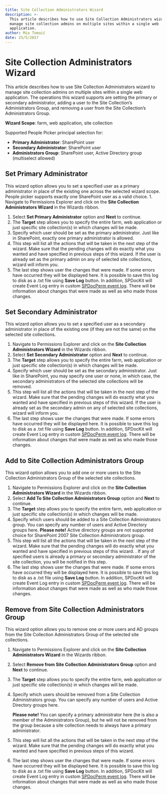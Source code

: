 ```yaml
---
title: Site Collection Administrators Wizard
description: >-
  This article describes how to use Site Collection Administrators wizard to
  manage site collection admins on multiple sites within a single web
  application.
author: Mia Tomaić
date: 25/5/2017
---
```


# Site Collection Administrators Wizard

This article describes how to use Site Collection Administrators wizard to manage site collection admins on multiple sites within a single web application. The operations this wizard supports are setting the primary or secondary administrator, adding a user to the Site Collection’s Administrators Group, and removing a user from the Site Collection’s Administrators Group.

**Wizard Scope**: farm, web application, site collection

Supported People Picker principal selection for:

* **Primary Administrator**: SharePoint user
* **Secondary Administrator**: SharePoint user
* **Administrators Group**: SharePoint user, Active Directory group \(multiselect allowed\)

## Set Primary Administrator

This wizard option allows you to set a specified user as a primary administrator in place of the existing one across the selected wizard scope. People picker supports exactly one SharePoint user as a valid choice. 1. Navigate to Permissions Explorer and click on the **Site Collection Administrators Wizard** in the Wizards ribbon.

1. Select **Set Primary Administrator** option and **Next** to continue.
2. The **Target** step allows you to specify the entire farm, web application or just specific site collection\(s\) in which changes will be made.
3. Specify which user should be set as the primary administrator. Just like in SharePoint, exactly one primary administrator is allowed.
4. This step will list all the actions that will be taken in the next step of the wizard. Make sure that the pending changes will do exactly what you wanted and have specified in previous steps of this wizard. If the user is already set as the primary admin on any of selected site collections, wizard will inform you.
5. The last step shows user the changes that were made. If some errors have occurred they will be displayed here. It is possible to save this log to disk as a .txt file using **Save Log** button. In addition, SPDocKit will create Event Log entry in custom [SPDocPerm event log](../permission-management/spdockit-permission-management-event-log.md). There will be information about changes that were made as well as who made those changes.

## Set Secondary Administrator

This wizard option allows you to set a specified user as a secondary administrator in place of the existing one \(if they are not the same\) on the selected site collections.

1. Navigate to Permissions Explorer and click on the **Site Collection Administrators Wizard** in the Wizards ribbon.
2. Select **Set Secondary Administrator** option and **Next** to continue.
3. The **Target** step allows you to specify the entire farm, web application or just specific site collection\(s\) in which changes will be made.
4. Specify which user should be set as the secondary administrator. Just like in SharePoint, you may specify one user or none, in which case, the secondary administrators of the selected site collections will be removed.
5. This step will list all the actions that will be taken in the next step of the wizard. Make sure that the pending changes will do exactly what you wanted and have specified in previous steps of this wizard. If the user is already set as the secondary admin on any of selected site collections, wizard will inform you.
6. The last step shows user the changes that were made. If some errors have occurred they will be displayed here. It is possible to save this log to disk as a .txt file using **Save Log** button. In addition, SPDocKit will create Event Log entry in custom [SPDocPerm event log](../permission-management/spdockit-permission-management-event-log.md). There will be information about changes that were made as well as who made those changes.

## Add to Site Collection Administrators Group

This wizard option allows you to add one or more users to the Site Collection Administrators Group of the selected site collections.

1. Navigate to Permissions Explorer and click on the **Site Collection Administrators Wizard** in the Wizards ribbon.
2. Select **Add To Site Collection Administrators Group** option and **Next** to continue.
3. The **Target** step allows you to specify the entire farm, web application or just specific site collection\(s\) in which changes will be made.
4. Specify which users should be added to a Site Collection Administrators group. You can specify any number of users and Active Directory groups here. **Please note!** Active directory groups are not supported choice for SharePoint 2007 Site Collection Administrators group.
5. This step will list all the actions that will be taken in the next step of the wizard. Make sure that the pending changes will do exactly what you wanted and have specified in previous steps of this wizard. . If any of specified users is already a primary or secondary administrator of the site collection, you will be notified in this step.
6. The last step shows user the changes that were made. If some errors have occurred they will be displayed here. It is possible to save this log to disk as a .txt file using **Save Log** button. In addition, SPDocKit will create Event Log entry in custom [SPDocPerm event log](../permission-management/spdockit-permission-management-event-log.md). There will be information about changes that were made as well as who made those changes.

## Remove from Site Collection Administrators Group

This wizard option allows you to remove one or more users and AD groups from the Site Collection Administrators Group of the selected site collections.

1. Navigate to Permissions Explorer and click on the **Site Collection Administrators Wizard** in the Wizards ribbon.
2. Select **Remove from Site Collection Administrators Group** option and **Next** to continue.
3. The **Target** step allows you to specify the entire farm, web application or just specific site collection\(s\) in which changes will be made.
4. Specify which users should be removed from a Site Collection Administrators group. You can specify any number of users and Active Directory groups here.

   **Please note!** You can specify a primary administrator here \(he is also a member of the Administrators Group\), but he will not be removed from the group because a site collection needs to always have a primary administrator.

5. This step will list all the actions that will be taken in the next step of the wizard. Make sure that the pending changes will do exactly what you wanted and have specified in previous steps of this wizard.
6. The last step shows user the changes that were made. If some errors have occurred they will be displayed here. It is possible to save this log to disk as a .txt file using **Save Log** button. In addition, SPDocKit will create Event Log entry in custom [SPDocPerm event log](../permission-management/spdockit-permission-management-event-log.md). There will be information about changes that were made as well as who made those changes.

